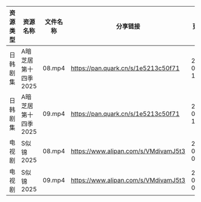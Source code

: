 | 资源类型 | 资源名称         | 文件名称   | 分享链接                                 | 更新时间                |
| ---- | ------------ | ------ | ------------------------------------ | ------------------- |
| 日韩剧集 | A暗芝居第十四季2025 | 08.mp4 | https://pan.quark.cn/s/1e5213c50f71  | 2025-03-04 16:20:39 |
| 日韩剧集 | A暗芝居第十四季2025 | 09.mp4 | https://pan.quark.cn/s/1e5213c50f71  | 2025-03-04 16:20:36 |
| 电视剧  | S似锦2025      | 08.mp4 | https://www.alipan.com/s/VMdivamJ5t3 | 2025-03-04 00:07:52 |
| 电视剧  | S似锦2025      | 09.mp4 | https://www.alipan.com/s/VMdivamJ5t3 | 2025-03-04 00:07:52 |
